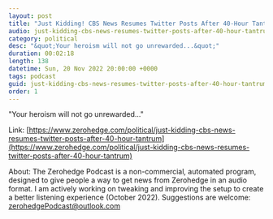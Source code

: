 ```yaml
---
layout: post
title: "Just Kidding! CBS News Resumes Twitter Posts After 40-Hour Tantrum"
audio: just-kidding-cbs-news-resumes-twitter-posts-after-40-hour-tantrum-0
category: political
desc: "&quot;Your heroism will not go unrewarded...&quot;"
duration: 00:02:18
length: 138
datetime: Sun, 20 Nov 2022 20:00:00 +0000
tags: podcast
guid: just-kidding-cbs-news-resumes-twitter-posts-after-40-hour-tantrum-0
order: 1
---
```

&quot;Your heroism will not go unrewarded...&quot;

Link: [https://www.zerohedge.com/political/just-kidding-cbs-news-resumes-twitter-posts-after-40-hour-tantrum](https://www.zerohedge.com/political/just-kidding-cbs-news-resumes-twitter-posts-after-40-hour-tantrum)

About: The Zerohedge Podcast is a non-commercial, automated program, designed to give people a way to get news from Zerohedge in an audio format.  I am actively working on tweaking and improving the setup to create a better listening experience (October 2022).  Suggestions are welcome: [zerohedgePodcast@outlook.com](mailto:zerohedgePodcast@outlook.com)